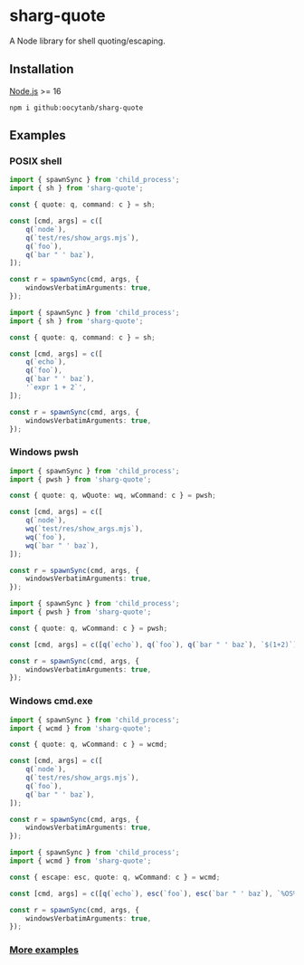 # sharg-quote

A Node library for shell quoting/escaping.

## Installation

[Node.js](https://nodejs.org/) >= 16

```
npm i github:oocytanb/sharg-quote
```

## Examples

### POSIX shell

```typescript
import { spawnSync } from 'child_process';
import { sh } from 'sharg-quote';

const { quote: q, command: c } = sh;

const [cmd, args] = c([
    q(`node`),
    q(`test/res/show_args.mjs`),
    q(`foo`),
    q(`bar " ' baz`),
]);

const r = spawnSync(cmd, args, {
    windowsVerbatimArguments: true,
});
```

```typescript
import { spawnSync } from 'child_process';
import { sh } from 'sharg-quote';

const { quote: q, command: c } = sh;

const [cmd, args] = c([
    q(`echo`),
    q(`foo`),
    q(`bar " ' baz`),
    '`expr 1 + 2`',
]);

const r = spawnSync(cmd, args, {
    windowsVerbatimArguments: true,
});
```

### Windows pwsh

```typescript
import { spawnSync } from 'child_process';
import { pwsh } from 'sharg-quote';

const { quote: q, wQuote: wq, wCommand: c } = pwsh;

const [cmd, args] = c([
    q(`node`),
    wq(`test/res/show_args.mjs`),
    wq(`foo`),
    wq(`bar " ' baz`),
]);

const r = spawnSync(cmd, args, {
    windowsVerbatimArguments: true,
});
```

```typescript
import { spawnSync } from 'child_process';
import { pwsh } from 'sharg-quote';

const { quote: q, wCommand: c } = pwsh;

const [cmd, args] = c([q(`echo`), q(`foo`), q(`bar " ' baz`), `$(1+2)`]);

const r = spawnSync(cmd, args, {
    windowsVerbatimArguments: true,
});
```

### Windows cmd.exe

```typescript
import { spawnSync } from 'child_process';
import { wcmd } from 'sharg-quote';

const { quote: q, wCommand: c } = wcmd;

const [cmd, args] = c([
    q(`node`),
    q(`test/res/show_args.mjs`),
    q(`foo`),
    q(`bar " ' baz`),
]);

const r = spawnSync(cmd, args, {
    windowsVerbatimArguments: true,
});
```

```typescript
import { spawnSync } from 'child_process';
import { wcmd } from 'sharg-quote';

const { escape: esc, quote: q, wCommand: c } = wcmd;

const [cmd, args] = c([q(`echo`), esc(`foo`), esc(`bar " ' baz`), `%OS%`]);

const r = spawnSync(cmd, args, {
    windowsVerbatimArguments: true,
});
```

### [More examples](./test/)
